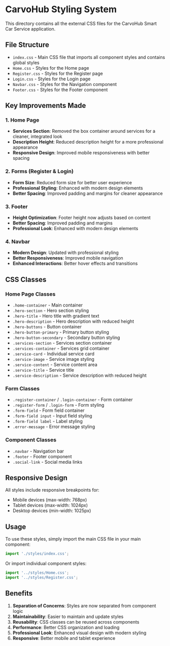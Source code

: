 # CarvoHub Styling System

This directory contains all the external CSS files for the CarvoHub Smart Car Service application.

## File Structure

- `index.css` - Main CSS file that imports all component styles and contains global styles
- `Home.css` - Styles for the Home page
- `Register.css` - Styles for the Register page
- `Login.css` - Styles for the Login page
- `Navbar.css` - Styles for the Navigation component
- `Footer.css` - Styles for the Footer component

## Key Improvements Made

### 1. Home Page
- **Services Section**: Removed the box container around services for a cleaner, integrated look
- **Description Height**: Reduced description height for a more professional appearance
- **Responsive Design**: Improved mobile responsiveness with better spacing

### 2. Forms (Register & Login)
- **Form Size**: Reduced form size for better user experience
- **Professional Styling**: Enhanced with modern design elements
- **Better Spacing**: Improved padding and margins for cleaner appearance

### 3. Footer
- **Height Optimization**: Footer height now adjusts based on content
- **Better Spacing**: Improved padding and margins
- **Professional Look**: Enhanced with modern design elements

### 4. Navbar
- **Modern Design**: Updated with professional styling
- **Better Responsiveness**: Improved mobile navigation
- **Enhanced Interactions**: Better hover effects and transitions

## CSS Classes

### Home Page Classes
- `.home-container` - Main container
- `.hero-section` - Hero section styling
- `.hero-title` - Hero title with gradient text
- `.hero-description` - Hero description with reduced height
- `.hero-buttons` - Button container
- `.hero-button-primary` - Primary button styling
- `.hero-button-secondary` - Secondary button styling
- `.services-section` - Services section container
- `.services-container` - Services grid container
- `.service-card` - Individual service card
- `.service-image` - Service image styling
- `.service-content` - Service content area
- `.service-title` - Service title
- `.service-description` - Service description with reduced height

### Form Classes
- `.register-container` / `.login-container` - Form container
- `.register-form` / `.login-form` - Form styling
- `.form-field` - Form field container
- `.form-field input` - Input field styling
- `.form-field label` - Label styling
- `.error-message` - Error message styling

### Component Classes
- `.navbar` - Navigation bar
- `.footer` - Footer component
- `.social-link` - Social media links

## Responsive Design

All styles include responsive breakpoints for:
- Mobile devices (max-width: 768px)
- Tablet devices (max-width: 1024px)
- Desktop devices (min-width: 1025px)

## Usage

To use these styles, simply import the main CSS file in your main component:

```javascript
import './styles/index.css';
```

Or import individual component styles:

```javascript
import '../styles/Home.css';
import '../styles/Register.css';
```

## Benefits

1. **Separation of Concerns**: Styles are now separated from component logic
2. **Maintainability**: Easier to maintain and update styles
3. **Reusability**: CSS classes can be reused across components
4. **Performance**: Better CSS organization and loading
5. **Professional Look**: Enhanced visual design with modern styling
6. **Responsive**: Better mobile and tablet experience

